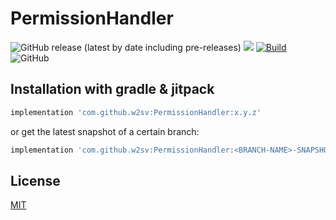 # PermissionHandler

![GitHub release (latest by date including pre-releases)](https://img.shields.io/github/v/release/w2sv/PermissionHandler?include_prereleases)
[![](https://jitpack.io/v/w2sv/PermissionHandler.svg)](https://jitpack.io/#w2sv/KotlinUtils)
[![Build](https://github.com/w2sv/PermissionHandler/actions/workflows/workflow.yaml/badge.svg)](https://github.com/w2sv/PermissionHandler/actions/workflows/workflow.yaml)
![GitHub](https://img.shields.io/github/license/w2sv/PermissionHandler)

## Installation with gradle & jitpack

```gradle
implementation 'com.github.w2sv:PermissionHandler:x.y.z'
```
or get the latest snapshot of a certain branch:
```gradle
implementation 'com.github.w2sv:PermissionHandler:<BRANCH-NAME>-SNAPSHOT'
```

## License

[MIT](https://github.com/w2sv/PermissionHandler/blob/main/LICENSE)
